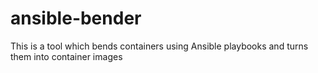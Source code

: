 # ansible-bender
This is a tool which bends containers using Ansible playbooks and turns them into container images
